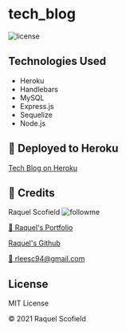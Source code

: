 # tech_blog
![license](https://img.shields.io/github/license/raquellee/tech_blog)<br />

## Technologies Used 
* Heroku
* Handlebars
* MySQL
* Express.js
* Sequelize
* Node.js

## :cinema: Deployed to Heroku
[Tech Blog on Heroku](https://quiet-taiga-91709.herokuapp.com/)

## :busts_in_silhouette:  Credits 
Raquel Scofield ![followme](https://img.shields.io/github/followers/raquellee?label=Follow&style=social)

[:eyes: Raquel's Portfolio](https://raquellee.github.io/)

[Raquel's Github](http://github.com/raquellee)

<a href="mailto:raquel@icloud.com">:email: rleesc94@gmail.com</a>

## License 
MIT License

:copyright: 2021 Raquel Scofield